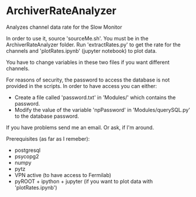 # ArchiverRateAnalyzer
Analyzes channel data rate for the Slow Monitor

In order to use it, source 'sourceMe.sh'. You must be in the ArchiverRateAnalyzer folder.
Run 'extractRates.py' to get the rate for the channels and 'plotRates.ipynb' (jupyter notebook) to plot data.

You have to change variables in these two files if you want different channels.

For reasons of security, the password to access the database is not provided in the scripts. In order to have access you can either:
- Create a file called 'password.txt' in 'Modules/' which contains the password.
- Modify the value of the variable 'npPassword' in 'Modules/querySQL.py' to the database password.

If you have problems send me an email. Or ask, if I'm around.

Prerequisites (as far as I remeber):<br/>
- postgresql<br/>
- psycopg2<br/>
- numpy<br/>
- pytz<br/>
- VPN active (to have access to Fermilab)<br/>
- pyROOT + ipython + jupyter (if you want to plot data with 'plotRates.ipynb')
